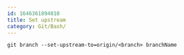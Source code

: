```yaml
---
id: 1646361894010
title: Set upstream
category: Git/Bash/
---
```



```
git branch --set-upstream-to=origin/<branch> branchName
```
